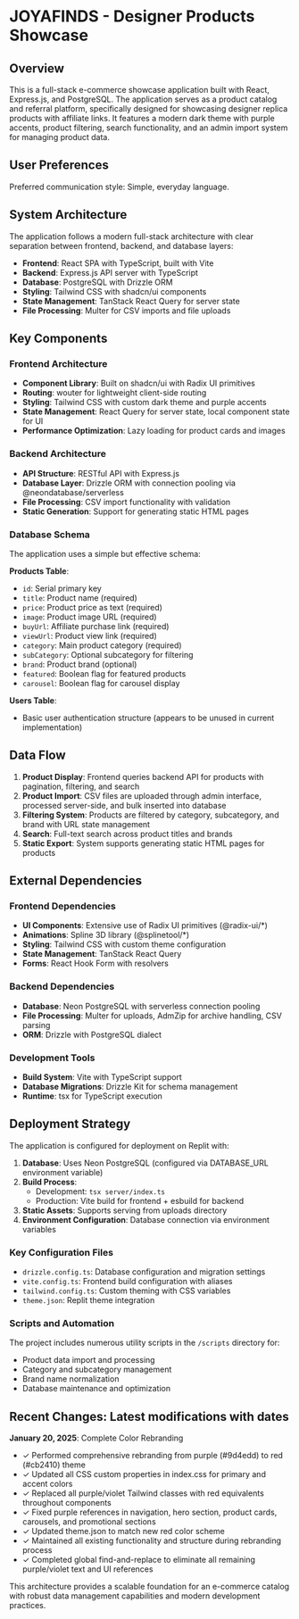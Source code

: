 # JOYAFINDS - Designer Products Showcase

## Overview

This is a full-stack e-commerce showcase application built with React, Express.js, and PostgreSQL. The application serves as a product catalog and referral platform, specifically designed for showcasing designer replica products with affiliate links. It features a modern dark theme with purple accents, product filtering, search functionality, and an admin import system for managing product data.

## User Preferences

Preferred communication style: Simple, everyday language.

## System Architecture

The application follows a modern full-stack architecture with clear separation between frontend, backend, and database layers:

- **Frontend**: React SPA with TypeScript, built with Vite
- **Backend**: Express.js API server with TypeScript
- **Database**: PostgreSQL with Drizzle ORM
- **Styling**: Tailwind CSS with shadcn/ui components
- **State Management**: TanStack React Query for server state
- **File Processing**: Multer for CSV imports and file uploads

## Key Components

### Frontend Architecture
- **Component Library**: Built on shadcn/ui with Radix UI primitives
- **Routing**: wouter for lightweight client-side routing
- **Styling**: Tailwind CSS with custom dark theme and purple accents
- **State Management**: React Query for server state, local component state for UI
- **Performance Optimization**: Lazy loading for product cards and images

### Backend Architecture
- **API Structure**: RESTful API with Express.js
- **Database Layer**: Drizzle ORM with connection pooling via @neondatabase/serverless
- **File Processing**: CSV import functionality with validation
- **Static Generation**: Support for generating static HTML pages

### Database Schema
The application uses a simple but effective schema:

**Products Table**:
- `id`: Serial primary key
- `title`: Product name (required)
- `price`: Product price as text (required)
- `image`: Product image URL (required)
- `buyUrl`: Affiliate purchase link (required)
- `viewUrl`: Product view link (required)
- `category`: Main product category (required)
- `subCategory`: Optional subcategory for filtering
- `brand`: Product brand (optional)
- `featured`: Boolean flag for featured products
- `carousel`: Boolean flag for carousel display

**Users Table**:
- Basic user authentication structure (appears to be unused in current implementation)

## Data Flow

1. **Product Display**: Frontend queries backend API for products with pagination, filtering, and search
2. **Product Import**: CSV files are uploaded through admin interface, processed server-side, and bulk inserted into database
3. **Filtering System**: Products are filtered by category, subcategory, and brand with URL state management
4. **Search**: Full-text search across product titles and brands
5. **Static Export**: System supports generating static HTML pages for products

## External Dependencies

### Frontend Dependencies
- **UI Components**: Extensive use of Radix UI primitives (@radix-ui/*)
- **Animations**: Spline 3D library (@splinetool/*)
- **Styling**: Tailwind CSS with custom theme configuration
- **State Management**: TanStack React Query
- **Forms**: React Hook Form with resolvers

### Backend Dependencies
- **Database**: Neon PostgreSQL with serverless connection pooling
- **File Processing**: Multer for uploads, AdmZip for archive handling, CSV parsing
- **ORM**: Drizzle with PostgreSQL dialect

### Development Tools
- **Build System**: Vite with TypeScript support
- **Database Migrations**: Drizzle Kit for schema management
- **Runtime**: tsx for TypeScript execution

## Deployment Strategy

The application is configured for deployment on Replit with:

1. **Database**: Uses Neon PostgreSQL (configured via DATABASE_URL environment variable)
2. **Build Process**: 
   - Development: `tsx server/index.ts`
   - Production: Vite build for frontend + esbuild for backend
3. **Static Assets**: Supports serving from uploads directory
4. **Environment Configuration**: Database connection via environment variables

### Key Configuration Files
- `drizzle.config.ts`: Database configuration and migration settings
- `vite.config.ts`: Frontend build configuration with aliases
- `tailwind.config.ts`: Custom theming with CSS variables
- `theme.json`: Replit theme integration

### Scripts and Automation
The project includes numerous utility scripts in the `/scripts` directory for:
- Product data import and processing
- Category and subcategory management  
- Brand name normalization
- Database maintenance and optimization

## Recent Changes: Latest modifications with dates

**January 20, 2025**: Complete Color Rebranding
- ✓ Performed comprehensive rebranding from purple (#9d4edd) to red (#cb2410) theme
- ✓ Updated all CSS custom properties in index.css for primary and accent colors  
- ✓ Replaced all purple/violet Tailwind classes with red equivalents throughout components
- ✓ Fixed purple references in navigation, hero section, product cards, carousels, and promotional sections
- ✓ Updated theme.json to match new red color scheme
- ✓ Maintained all existing functionality and structure during rebranding process
- ✓ Completed global find-and-replace to eliminate all remaining purple/violet text and UI references

This architecture provides a scalable foundation for an e-commerce catalog with robust data management capabilities and modern development practices.